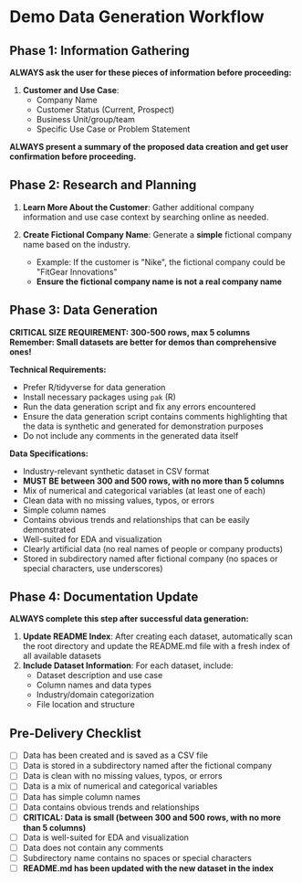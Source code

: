 # Demo Data Generation Workflow

## Phase 1: Information Gathering

**ALWAYS ask the user for these pieces of information before proceeding:**
1. **Customer and Use Case**:
   - Company Name
   - Customer Status (Current, Prospect)
   - Business Unit/group/team
   - Specific Use Case or Problem Statement

**ALWAYS present a summary of the proposed data creation and get user confirmation before proceeding.**

## Phase 2: Research and Planning

1. **Learn More About the Customer**: Gather additional company information and use case context by searching online as needed.

2. **Create Fictional Company Name**: Generate a **simple** fictional company name based on the industry. 
   - Example: If the customer is "Nike", the fictional company could be "FitGear Innovations"
   - **Ensure the fictional company name is not a real company name**

## Phase 3: Data Generation

**CRITICAL SIZE REQUIREMENT: 300-500 rows, max 5 columns**
**Remember: Small datasets are better for demos than comprehensive ones!**

**Technical Requirements:**
- Prefer R/tidyverse for data generation
- Install necessary packages using `pak` (R)
- Run the data generation script and fix any errors encountered
- Ensure the data generation script contains comments highlighting that the data is synthetic and generated for demonstration purposes
- Do not include any comments in the generated data itself

**Data Specifications:**
- Industry-relevant synthetic dataset in CSV format
- **MUST BE between 300 and 500 rows, with no more than 5 columns**
- Mix of numerical and categorical variables (at least one of each)
- Clean data with no missing values, typos, or errors
- Simple column names
- Contains obvious trends and relationships that can be easily demonstrated
- Well-suited for EDA and visualization
- Clearly artificial data (no real names of people or company products)
- Stored in subdirectory named after fictional company (no spaces or special characters, use underscores)

## Phase 4: Documentation Update

**ALWAYS complete this step after successful data generation:**

1. **Update README Index**: After creating each dataset, automatically scan the root directory and update the README.md file with a fresh index of all available datasets
2. **Include Dataset Information**: For each dataset, include:
   - Dataset description and use case
   - Column names and data types
   - Industry/domain categorization
   - File location and structure

## Pre-Delivery Checklist

- [ ] Data has been created and is saved as a CSV file
- [ ] Data is stored in a subdirectory named after the fictional company
- [ ] Data is clean with no missing values, typos, or errors
- [ ] Data is a mix of numerical and categorical variables
- [ ] Data has simple column names
- [ ] Data contains obvious trends and relationships
- [ ] **CRITICAL: Data is small (between 300 and 500 rows, with no more than 5 columns)**
- [ ] Data is well-suited for EDA and visualization
- [ ] Data does not contain any comments
- [ ] Subdirectory name contains no spaces or special characters
- [ ] **README.md has been updated with the new dataset in the index**